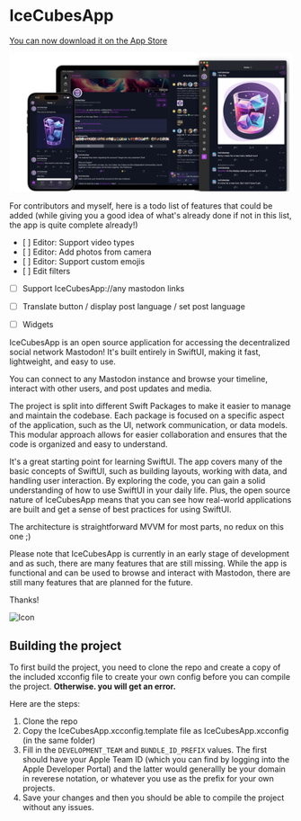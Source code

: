 # IceCubesApp

[You can now download it on the App Store](https://apps.apple.com/us/app/ice-cubes-for-mastodon/id6444915884)


<img src="Images/promo.png" />

For contributors and myself, here is a todo list of features that could be added (while giving you a good idea of what's already done if not in this list, the app is quite complete already!)

- [ ] Editor: Support video types
- [ ] Editor: Add photos from camera
- [ ] Editor: Support custom emojis
- [ ] Edit filters
- [ ] Support IceCubesApp://any mastodon links
- [ ] Translate button / display post language / set post language
- [ ] Widgets


IceCubesApp is an open source application for accessing the decentralized social network Mastodon! It's built entirely in SwiftUI, making it fast, lightweight, and easy to use.

You can connect to any Mastodon instance and browse your timeline, interact with other users, and post updates and media.

The project is split into different Swift Packages to make it easier to manage and maintain the codebase. Each package is focused on a specific aspect of the application, such as the UI, network communication, or data models. This modular approach allows for easier collaboration and ensures that the code is organized and easy to understand.

It's a great starting point for learning SwiftUI. The app covers many of the basic concepts of SwiftUI, such as building layouts, working with data, and handling user interaction. By exploring the code, you can gain a solid understanding of how to use SwiftUI in your daily life. Plus, the open source nature of IceCubesApp means that you can see how real-world applications are built and get a sense of best practices for using SwiftUI.

The architecture is straightforward MVVM for most parts, no redux on this one ;)

Please note that IceCubesApp is currently in an early stage of development and as such, there are many features that are still missing. While the app is functional and can be used to browse and interact with Mastodon, there are still many features that are planned for the future.

Thanks!

![Icon](IceCubesApp/Assets.xcassets/AppIcon.appiconset/icon.png?)

## Building the project

To first build the project, you need to clone the repo and create a copy of the included xcconfig file to create your own config before you can compile the project. **Otherwise. you will get an error.**

Here are the steps:

1. Clone the repo
2. Copy the IceCubesApp.xcconfig.template file as IceCubesApp.xcconfig (in the same folder)
3. Fill in the `DEVELOPMENT_TEAM` and `BUNDLE_ID_PREFIX` values. The first should have your Apple Team ID (which you can find by logging into the Apple Developer Portal) and the latter would generallly be your domain in reverese notation, or whatever you use as the prefix for your own projects.
4. Save your changes and then you should be able to compile the project without any issues.
